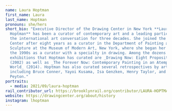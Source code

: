 ```yaml
---
name: Laura Hoptman
first_name: Laura
last_name: Hoptman
pronouns: she/hers
short_bio: "Executive Director of the Drawing Center in New York **Laura
  Hoptman** has been a curator of contemporary art and a leading participant in
  the international art conversation for three decades. She joined the Drawing
  Center after eight years as a curator in the Department of Painting and
  Sculpture at the Museum of Modern Art, New York, where she began her career in
  the 1990s as a curator with a specialty in drawing. Among the dozens of
  exhibitions that Hoptman has curated are _Drawing Now: Eight Propositions_
  (2002) as well as _The Forever Now: Contemporary Painting in an Atemporal
  World_ (2014). Hoptman has also curated several retrospectives by artists
  including Bruce Conner, Yayoi Kusama, Isa Genzken, Henry Taylor, and Elizabeth
  Peyton."
portraits:
  - media: 2021/09/laura-hoptman
rail_contributor_url: https://brooklynrail.org/contributor/LAURA-HOPTMAN
website: https://drawingcenter.org/about/history
instagram: lhoptman
---
```

